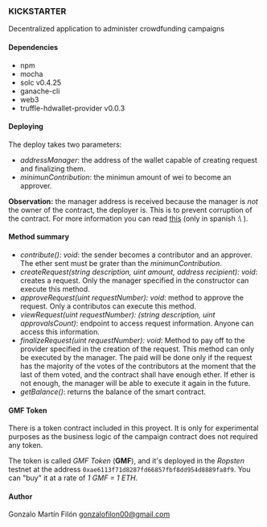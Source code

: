 ### KICKSTARTER

Decentralized application to administer crowdfunding campaigns

#### Dependencies

* npm
* mocha
* solc v0.4.25
* ganache-cli
* web3
* truffle-hdwallet-provider v0.0.3

#### Deploying

The deploy takes two parameters: 

* _addressManager_: the address of the wallet capable of creating request and finalizing them. 
* _minimunContribution_: the minimun amount of wei to become an approver. 

**Observation:** the manager address is received because the manager is *not* the owner of the contract, the deployer is. This is to prevent corruption of the contract. For more information you can read [this](https://github.com/gfilon-quantum/kickstarter/blob/master/soluciones.pdf "solutions") (only in spanish :\ ).

#### Method summary

* _contribute(): void_: the sender becomes a contributor and an approver. The ether sent must be grater than the _minimunContribution_.
* _createRequest(string description, uint amount, address recipient): void_: creates a request. Only the manager specified in the constructor can execute this method. 
* _approveRequest(uint requestNumber): void_: method to approve the request. Only a contributos can execute this method. 
* _viewRequest(uint requestNumber): (string description, uint approvalsCount)_: endpoint to access request information. Anyone can access this information. 
* _finalizeRequest(uint requestNumber): void_: Method to pay off to the provider specified in the creation of the request. This method can only be executed by the manager. The paid will be done only if the request has the majority of the votes of the contributors at the moment that the last of them voted, and the contract shall have enough ether. If ether is not enough, the manager will be able to execute it again in the future. 
* _getBalance()_: returns the balance of the smart contract. 

#### GMF Token

There is a token contract included in this proyect. It is only for experimental purposes as the business logic of the campaign contract does not required any token. 

The token is called *GMF Token* (**GMF**), and it's deployed in the *Ropsten* testnet at the address ``0xae6113f71d8287fd66857fbf8dd954d8889fa8f9``. 
You can "buy" it at a rate of *1 GMF = 1 ETH*. 


#### Author
Gonzalo Martín Filón
gonzalofilon00@gmail.com